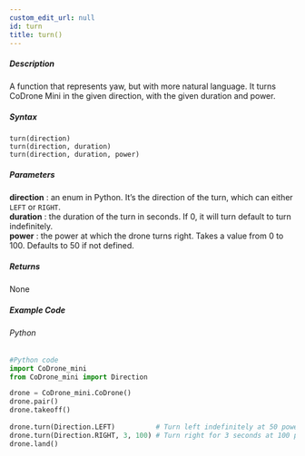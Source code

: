 ```yaml
---
custom_edit_url: null
id: turn
title: turn()
---
```


##### Description

A function that represents yaw, but with more natural language. It turns CoDrone Mini in the given direction, with the given duration and power.

##### Syntax
```turn(direction)```<br />
```turn(direction, duration)```<br />
```turn(direction, duration, power)```

##### Parameters

**direction**	: an enum in Python. It’s the direction of the turn, which can either ```LEFT``` or ```RIGHT```.<br />
**duration**	: the duration of the turn in seconds. If 0, it will turn default to turn indefinitely.<br />
**power**		: the power at which the drone turns right. Takes a value from 0 to 100. Defaults to 50 if not defined.

##### Returns

None

##### Example Code
###### Python
```python
#Python code
import CoDrone_mini
from CoDrone_mini import Direction

drone = CoDrone_mini.CoDrone()
drone.pair()
drone.takeoff()
	
drone.turn(Direction.LEFT)  		# Turn left indefinitely at 50 power
drone.turn(Direction.RIGHT, 3, 100) # Turn right for 3 seconds at 100 power
drone.land()
```